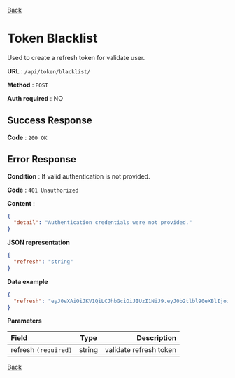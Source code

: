 [Back](../README.md)

# Token Blacklist

Used to create a refresh token for validate user.

**URL** : `/api/token/blacklist/`

**Method** : `POST`

**Auth required** : NO

## Success Response

**Code** : `200 OK`

## Error Response

**Condition** : If valid authentication is not provided.

**Code** : `401 Unauthorized`

**Content** :

```json
{
  "detail": "Authentication credentials were not provided."
}
```

**JSON representation**

```json
{
  "refresh": "string"
}
```

**Data example**

```json
{
  "refresh": "eyJ0eXAiOiJKV1QiLCJhbGciOiJIUzI1NiJ9.eyJ0b2tlbl90eXBlIjoicmVmcmVzaCIsImV4cCI6MTYwNTcwODQyNCwianRpIjoiMDRlNzNmZjRiM2I1NDUyMWEwOWRkZGY1YzczNTY0OGQiLCJ1c2VyX2lkIjo5NX0.l6-AeMT0tKFB_sPcpp2hVRLWROYw98c16htIpw6mG2s"
}
```

**Parameters**

| Field                |  Type  |            Description |
| :------------------- | :----: | ---------------------: |
| refresh `(required)` | string | validate refresh token |

[Back](../README.md)
